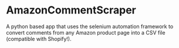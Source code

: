 # AmazonCommentScraper
A python based app that uses the selenium automation framework to convert comments from any Amazon product page into a CSV file (compatible with Shopify!).

